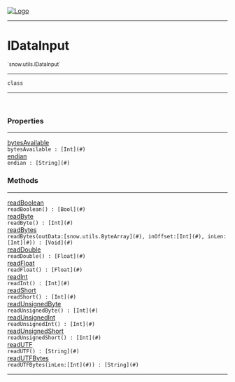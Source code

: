 
[![Logo](../../../images/logo.png)](../../../api/index.html)

---



<h1>IDataInput</h1>
<small>`snow.utils.IDataInput`</small>



---

`class`

---

&nbsp;
&nbsp;





<h3>Properties</h3> <hr/><span class="member apipage">
                <a name="bytesAvailable"><a class="lift" href="#bytesAvailable">bytesAvailable</a></a><div class="clear"></div><code class="signature apipage">bytesAvailable : [Int](#)</code><br/></span>
            <span class="small_desc_flat"></span><span class="member apipage">
                <a name="endian"><a class="lift" href="#endian">endian</a></a><div class="clear"></div><code class="signature apipage">endian : [String](#)</code><br/></span>
            <span class="small_desc_flat"></span>



<h3>Methods</h3> <hr/><span class="method apipage">
            <a name="readBoolean"><a class="lift" href="#readBoolean">readBoolean</a></a> <div class="clear"></div><code class="signature apipage">readBoolean() : [Bool](#)</code><br/><span class="small_desc_flat"></span>
        </span>
    <span class="method apipage">
            <a name="readByte"><a class="lift" href="#readByte">readByte</a></a> <div class="clear"></div><code class="signature apipage">readByte() : [Int](#)</code><br/><span class="small_desc_flat"></span>
        </span>
    <span class="method apipage">
            <a name="readBytes"><a class="lift" href="#readBytes">readBytes</a></a> <div class="clear"></div><code class="signature apipage">readBytes(outData:[snow.utils.ByteArray](#)<span></span>, inOffset:[Int](#)<span></span>, inLen:[Int](#)<span></span>) : [Void](#)</code><br/><span class="small_desc_flat"></span>
        </span>
    <span class="method apipage">
            <a name="readDouble"><a class="lift" href="#readDouble">readDouble</a></a> <div class="clear"></div><code class="signature apipage">readDouble() : [Float](#)</code><br/><span class="small_desc_flat"></span>
        </span>
    <span class="method apipage">
            <a name="readFloat"><a class="lift" href="#readFloat">readFloat</a></a> <div class="clear"></div><code class="signature apipage">readFloat() : [Float](#)</code><br/><span class="small_desc_flat"></span>
        </span>
    <span class="method apipage">
            <a name="readInt"><a class="lift" href="#readInt">readInt</a></a> <div class="clear"></div><code class="signature apipage">readInt() : [Int](#)</code><br/><span class="small_desc_flat"></span>
        </span>
    <span class="method apipage">
            <a name="readShort"><a class="lift" href="#readShort">readShort</a></a> <div class="clear"></div><code class="signature apipage">readShort() : [Int](#)</code><br/><span class="small_desc_flat"></span>
        </span>
    <span class="method apipage">
            <a name="readUnsignedByte"><a class="lift" href="#readUnsignedByte">readUnsignedByte</a></a> <div class="clear"></div><code class="signature apipage">readUnsignedByte() : [Int](#)</code><br/><span class="small_desc_flat"></span>
        </span>
    <span class="method apipage">
            <a name="readUnsignedInt"><a class="lift" href="#readUnsignedInt">readUnsignedInt</a></a> <div class="clear"></div><code class="signature apipage">readUnsignedInt() : [Int](#)</code><br/><span class="small_desc_flat"></span>
        </span>
    <span class="method apipage">
            <a name="readUnsignedShort"><a class="lift" href="#readUnsignedShort">readUnsignedShort</a></a> <div class="clear"></div><code class="signature apipage">readUnsignedShort() : [Int](#)</code><br/><span class="small_desc_flat"></span>
        </span>
    <span class="method apipage">
            <a name="readUTF"><a class="lift" href="#readUTF">readUTF</a></a> <div class="clear"></div><code class="signature apipage">readUTF() : [String](#)</code><br/><span class="small_desc_flat"></span>
        </span>
    <span class="method apipage">
            <a name="readUTFBytes"><a class="lift" href="#readUTFBytes">readUTFBytes</a></a> <div class="clear"></div><code class="signature apipage">readUTFBytes(inLen:[Int](#)<span></span>) : [String](#)</code><br/><span class="small_desc_flat"></span>
        </span>
    





---

&nbsp;
&nbsp;
&nbsp;
&nbsp;